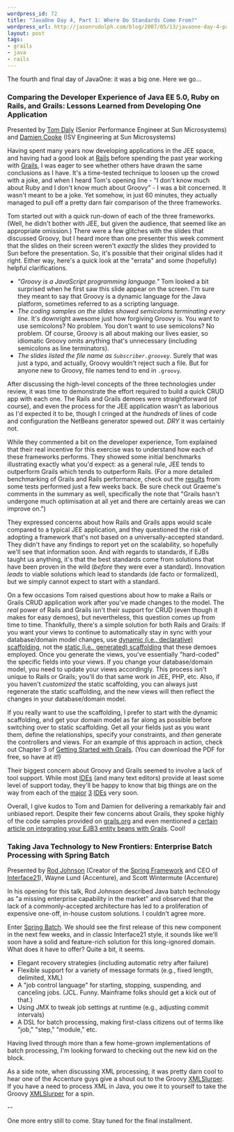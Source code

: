 ```yaml
---
wordpress_id: 72
title: "JavaOne Day 4, Part 1: Where Do Standards Come From?"
wordpress_url: http://jasonrudolph.com/blog/2007/05/13/javaone-day-4-part-1-where-do-standards-come-from/
layout: post
tags:
- grails
- java
- rails
---
```

The fourth and final day of JavaOne: it was a big one.  Here we go...

### Comparing the Developer Experience of Java EE 5.0, Ruby on Rails, and Grails: Lessons Learned from Developing One Application 
Presented by [Tom Daly](http://blogs.sun.com/tomdaly/) (Senior Performance Engineer at Sun Microsystems) and [Damien Cooke](http://blogs.sun.com/damien/category/Java) (ISV Engineering at Sun Microsystems)

Having spent many years now developing applications in the JEE space, and having had a good look at [Rails](http://www.rubyonrails.org/) before spending the past year working with [Grails](http://grails.org/), I was eager to see whether others have drawn the same conclusions as I have.  It's a time-tested technique to loosen up the crowd with a joke, and when I heard Tom's opening line - "I don't know much about Ruby and I don't know much about Groovy" - I was a bit concerned.  It wasn't meant to be a joke.  Yet somehow, in just 60 minutes, they actually managed to pull off a pretty darn fair comparison of the three frameworks.


<!--more-->

Tom started out with a quick run-down of each of the three frameworks.  (Well, he didn't bother with JEE, but given the audience, that seemed like an appropriate omission.)  There were a few glitches with the slides that discussed Groovy, but I heard more than one presenter this week comment that the slides on their screen weren't *exactly* the slides they provided to Sun before the presentation.  So, it's possible that their original slides had it right.  Either way, here's a quick look at the "errata" and some (hopefully) helpful clarifications.

* *"Groovy is a JavaScript programming language."*  Tom looked a bit surprised when he first saw this slide appear on the screen.  I'm sure they meant to say that Groovy is a dynamic language for the Java platform, sometimes referred to as a scripting language.
* *The coding samples on the slides showed semicolons terminating every line.*  It's downright awesome just how forgiving Groovy is.  You want to use semicolons?  No problem.  You don't want to use semicolons?  No problem.  Of course, Groovy is all about making our lives easier, so idiomatic Groovy omits anything that's unnecessary (including semicolons as line terminators).
* *The slides listed the file name as `Subscriber.groovey`.*  Surely that was just a typo, and actually, Groovy wouldn't reject such a file.  But for anyone new to Groovy, file names tend to end in `.groovy`.

After discussing the high-level concepts of the three technologies under review, it was time to demonstrate the effort required to build a quick CRUD app with each one.  The Rails and Grails demoes were straightforward (of course), and even the process for the JEE application wasn't as laborious as I'd expected it to be, though I cringed at the *hundreds* of lines of code and configuration the NetBeans generator spewed out.  *DRY* it was certainly not.

While they commented a bit on the developer experience, Tom explained that their real incentive for this exercise was to understand how each of these frameworks performs.  They showed some initial benchmarks illustrating exactly what you'd expect:  as a general rule, JEE tends to outperform Grails which tends to outperform Rails.  (For a more detailed benchmarking of Grails and Rails performance, check out the [results](http://grails.org/Grails+vs+Rails+Benchmark) from some tests performed just a few weeks back.  Be sure check out Graeme's comments in the summary as well, specifically the note that "Grails hasn't undergone much optimisation at all yet and there are certainly areas we can improve on.")  

They expressed concerns about how Rails and Grails apps would scale compared to a typical JEE application, and they questioned the risk of adopting a framework that's not based on a universally-accepted standard.  They didn't have any findings to report yet on the scalability, so hopefully we'll see that information soon.  And with regards to standards, if EJBs taught us anything, it's that the best standards come from solutions that have been proven in the wild (*before* they were ever a standard).  Innovation *leads* to viable solutions which lead to standards (de facto or formalized), but we simply cannot expect to start with a standard.

On a few occasions Tom raised questions about how to make a Rails or Grails CRUD application work after you've made changes to the model.  The *real* power of Rails and Grails isn't their support for CRUD (even though it makes for easy demoes), but nevertheless, this question comes up from time to time.  Thankfully, there's a simple solution for both Rails and Grails:  If you want your views to continue to automatically stay in sync with your database/domain model changes, use [dynamic (i.e., declarative) scaffolding](http://grails.org/Scaffolding#Scaffolding-DynamicScaffolding), not the [static (i.e., generated) scaffolding](http://grails.org/Scaffolding#Scaffolding-GeneratingControllers%26Views) that these demoes employed.  Once you generate the views, you've essentially "hard-coded" the specific fields into your views.  If you change your database/domain model, you need to update your views accordingly.  This process isn't unique to Rails or Grails; you'll do that same work in JEE, PHP, etc.  Also, if you haven't *customized* the static scaffolding, you can always just regenerate the static scaffolding, and the new views will then reflect the changes in your database/domain model.  

If you really want to use the scaffolding, I prefer to start with the dynamic scaffolding, and get your domain model as far along as possible before switching over to static scaffolding.  Get all your fields just as you want them, define the relationships, specify your constraints, and *then* generate the controllers and views.  For an example of this approach in action, check out Chapter 3 of [Getting Started with Grails](http://www.infoq.com/minibooks/grails).  (You can download the PDF for free, so have at it!)

Their biggest concern about Groovy and Grails seemed to involve a lack of tool support.  While most [IDEs](http://groovy.codehaus.org/IDE+Support) (and many text editors) provide at least some level of support today, they'll be happy to know that big things are on the way from each of the [major](http://jasonrudolph.com/blog/2007/04/30/groovy-11-beta-1-released-takes-java-integration-to-the-next-level/) [3](http://blogs.sun.com/geertjan/entry/javaone_day_three) [IDEs](http://jasonrudolph.com/blog/2007/05/09/javaone-day-1-javautilrandom-observations/) very soon.  

Overall, I give kudos to Tom and Damien for delivering a remarkably fair and unbiased report.  Despite their few concerns about Grails, they spoke highly of the code samples provided on [grails.org](http://grails.org/Quick+Start) and even mentioned a [certain article on integrating your EJB3 entity beans with Grails](http://www.infoq.com/articles/grails-ejb-tutorial).  Cool!  

### Taking Java Technology to New Frontiers: Enterprise Batch Processing with Spring Batch 
Presented by [Rod Johnson](http://blog.interface21.com/main/author/rodj/) (Creator of the [Spring Framework](http://www.springframework.org/) and CEO of [Interface21](http://interface21.com/)), Wayne Lund (Accenture), and Scott Wintermute (Accenture)

In his opening for this talk, Rod Johnson described Java batch technology as "a missing enterprise capability in the market" and observed that the lack of a commonly-accepted architecture has led to a proliferation of expensive one-off, in-house custom solutions.  I couldn't agree more.  

Enter [Spring Batch](http://www.springframework.org/spring-batch).  We should see the first release of this new component in the next few weeks, and in classic Interface21 style, it sounds like we'll soon have a solid and feature-rich solution for this long-ignored domain.  What does it have to offer?  Quite a bit, it seems.  

*   Elegant recovery strategies (including automatic retry after failure)
*   Flexible support for a variety of message formats (e.g., fixed length, delimited, XML)
*   A "job control language" for starting, stopping, suspending, and canceling jobs.  (JCL.  Funny.  Mainframe folks should get a kick out of that.)
*   Using JMX to tweak job settings at runtime (e.g., adjusting commit intervals)
*   A DSL for batch processing, making first-class citizens out of terms like "job," "step," "module," etc.

Having lived through more than a few home-grown implementations of batch processing, I'm looking forward to checking out the new kid on the block.  

As a side note, when discussing XML processing, it was pretty darn cool to hear one of the Accenture guys give a shout out to the Groovy [XMLSlurper](http://groovy.codehaus.org/Reading+XML+using+Groovy%27s+XmlSlurper).  If you have a need to process XML in Java, you owe it to yourself to take the Groovy [XMLSlurper](http://groovy.codehaus.org/api/index.html) for a spin.   

--

One more entry still to come.  Stay tuned for the final installment.
